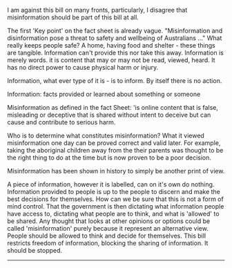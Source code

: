 I am against this bill on many fronts, particularly, I disagree that misinformation should be part of
this bill at all.

The first 'Key point' on the fact sheet is already vague.
"Misinformation and disinformation pose a threat to safety and wellbeing of Australians ..."
What really keeps people safe? A home, having food and shelter - these things are tangible.
Information can't provide this nor take this away. Information is merely words. it is content that
may or may not be read, viewed, heard. It has no direct power to cause physical harm or injury.

Information, what ever type of it is - is to inform. By itself there is no action.

Information: facts provided or learned about something or someone

Misinformation as defined in the fact Sheet:
'is online content that is false, misleading or deceptive that is shared without intent to deceive but
can cause and contribute to serious harm.

Who is to determine what constitutes misinformation?
What it viewed misinformation one day can be proved correct and valid later. For example, taking
the aboriginal children away from the their parents was thought to be the right thing to do at the
time but is now proven to be a poor decision.

Misinformation has been shown in history to simply be another print of view.

A piece of information, however it is labelled, can on it's own do nothing.
Information provided to people is up to the people to discern and make the best decisions for
themselves.
How can we be sure that this is not a form of mind control. That the government is then dictating
what information people have access to, dictating what people are to think, and what is 'allowed' to
be shared. Any thought that looks at other opinions or options could be called 'misinformation'
purely because it represent an alternative view.
People should be allowed to think and decide for themselves.
This bill restricts freedom of information, blocking the sharing of information. It should be stopped.


-----

